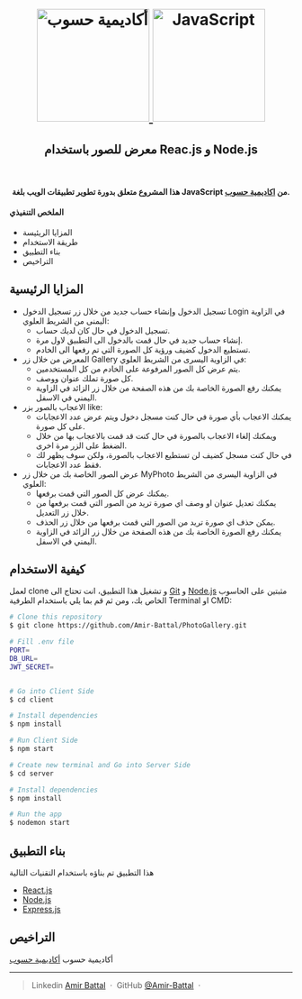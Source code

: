 
<h1 align="center">
  <br>
  <a href="https://academy.hsoub.com/learn/javascript-application-development/">
    <img src="https://avatars.githubusercontent.com/u/12829424?s=200&v=4" alt="أكاديمية حسوب" width="200">
    <img src="https://upload.wikimedia.org/wikipedia/commons/6/6a/JavaScript-logo.png" alt="JavaScript" width="200">
  </a>
  <br>
    <h2 align="center">معرض للصور باستخدام Reac.js و Node.js</h2>
  <br>
</h1>

<h4 align="center">هذا المشروع متعلق بدورة تطوير تطبيقات الويب بلغة JavaScript من <a href="https://academy.hsoub.com/learn/javascript-application-development/" target="_blank">اكاديمية حسوب</a>.</h4>

<h4>الملخص التنفيذي</h4>
<ul>
  <li>المزايا الريئيسة</li>
  <li>طريقة الاستخدام</li>
  <li>بناء التطبيق</li>
  <li>التراخيص</li>
</ul>


## المزايا الرئيسية

* تسجيل الدخول وإنشاء حساب جديد من خلال زر تسجيل الدخول Login في الزاوية اليمنى من الشريط العلوي:
  - تسجيل الدخول في حال كان لديك حساب.
  - إنشاء حساب جديد في حال قمت بالدخول الى التطبيق لاول مرة.
  - تستطيع الدخول كضيف ورؤية كل الصورة التي تم رفعها الى الخادم.
* المعرض من خلال زر Gallery في الزاوية اليسرى من الشريط العلوي:
  - يتم عرض كل الصور المرفوعة على الخادم من كل المستخدمين.
  - كل صورة تملك عنوان ووصف.
  - يمكنك رفع الصورة الخاصة بك من هذه الصفحة من خلال زر الزائد في الزاوية اليمني في الاسفل.
* الاعجاب بالصور بزر like:
  - يمكنك الاعجاب بأي صورة في حال كنت مسجل دخول ويتم عرض عدد الاعجابات على كل صورة.
  - ويمكنك إلغاء الاعجاب بالصورة في حال كنت قد قمت بالاعجاب بها من خلال الضغط على الزر مرة اخرى.
  - في حال كنت مسجل كضيف لن تستطيع الاعجاب بالصورة، ولكن سوف يظهر لك فقط عدد الاعجابات.
* عرض الصور الخاصة بك من خلال زر MyPhoto في الزاوية اليسرى من الشريط العلوي:
  - يمكنك عرض كل الصور التي قمت برفعها.
  - يمكنك تعديل عنوان او وصف اي صورة تريد من الصور التي قمت برفعها من خلال زر التعديل.
  - يمكن حذف اي صورة تريد من الصور التي قمت برفعها من خلال زر الحذف.
  - يمكنك رفع الصورة الخاصة بك من هذه الصفحة من خلال زر الزائد في الزاوية اليمني في الاسفل.


## كيفية الاستخدام
لعمل clone و تشغيل هذا التطبيق، انت تحتاج الى [Git](https://git-scm.com) و [Node.js](https://nodejs.org/en/download/) مثبتين على الحاسوب الخاص بك، ومن ثم قم بما يلي باستخدام الطرفية Terminal او CMD:


```bash
# Clone this repository
$ git clone https://github.com/Amir-Battal/PhotoGallery.git

# Fill .env file
PORT=
DB_URL=
JWT_SECRET=


# Go into Client Side
$ cd client

# Install dependencies
$ npm install

# Run Client Side
$ npm start

# Create new terminal and Go into Server Side
$ cd server

# Install dependencies
$ npm install

# Run the app
$ nodemon start
```

## بناء التطبيق

هذا التطبيق تم بناؤه باستخدام التقنيات التالية

- [React.js](https://react.dev/)
- [Node.js](https://nodejs.org/)
- [Express.js](https://expressjs.com/)



## التراخيص

أكاديمية حسوب  [أكاديمية حسوب](https://academy.hsoub.com/)

---

> Linkedin [Amir Battal](https://www.linkedin.com/in/amir-battal/) &nbsp;&middot;&nbsp;
> GitHub [@Amir-Battal](https://github.com/Amir-Battal) &nbsp;&middot;&nbsp;

